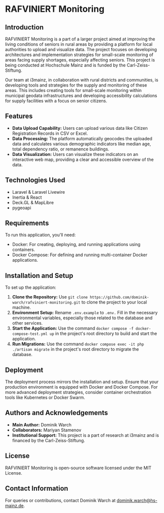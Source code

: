 # RAFVINIERT Monitoring
## Introduction
RAFVINIERT Monitoring is a part of a larger project aimed at improving the living conditions of seniors in rural areas by providing a platform for local authorities to upload and visualize data. The project focuses on developing architectures and implementation strategies for small-scale monitoring of areas facing supply shortages, especially affecting seniors. This project is being conducted at Hochschule Mainz and is funded by the Carl-Zeiss-Stiftung.

Our team at i3mainz, in collaboration with rural districts and communities, is developing tools and strategies for the supply and monitoring of these areas. This includes creating tools for small-scale monitoring within municipal geodata infrastructures and developing accessibility calculations for supply facilities with a focus on senior citizens.

## Features
* **Data Upload Capability:** Users can upload various data like Citizen Registration Records in CSV or Excel.
* **Data Processing:** The platform automatically geocodes the uploaded data and calculates various demographic indicators like median age, total dependency ratio, or remanence buildings.
* **Data Visualization:** Users can visualize these indicators on an interactive web map, providing a clear and accessible overview of the data.

## Technologies Used
* Laravel & Laravel Livewire
* Inertia & React
* Deck.GL & MapLibre
* pygeoapi

## Requirements
To run this application, you'll need:

* Docker: For creating, deploying, and running applications using containers.
* Docker Compose: For defining and running multi-container Docker applications.

## Installation and Setup
To set up the application:

1. **Clone the Repository:** Use `git clone https://github.com/dominik-warch/rafviniert-monitoring.git` to clone the project to your local machine.
2. **Environment Setup:** Rename `.env.example` to `.env.` Fill in the necessary environmental variables, especially those related to the database and other services.
3. **Start the Application:** Use the command `docker compose -f docker-compose-test.yml up` in the project's root directory to build and start the application.
4. **Run Migrations:** Use the command `docker compose exec -it php ./artisan migrate` in the project's root directory to migrate the database.

## Deployment
The deployment process mirrors the installation and setup. Ensure that your production environment is equipped with Docker and Docker Compose. For more advanced deployment strategies, consider container orchestration tools like Kubernetes or Docker Swarm.

## Authors and Acknowledgements
* **Main Author:** Dominik Warch
* **Collaborators:** Mariyan Stamenov
* **Institutional Support:** This project is a part of research at i3mainz and is financed by the Carl-Zeiss-Stiftung.

## License
RAFVINIERT Monitoring is open-source software licensed under the MIT License.

## Contact Information
For queries or contributions, contact Dominik Warch at dominik.warch@hs-mainz.de.

